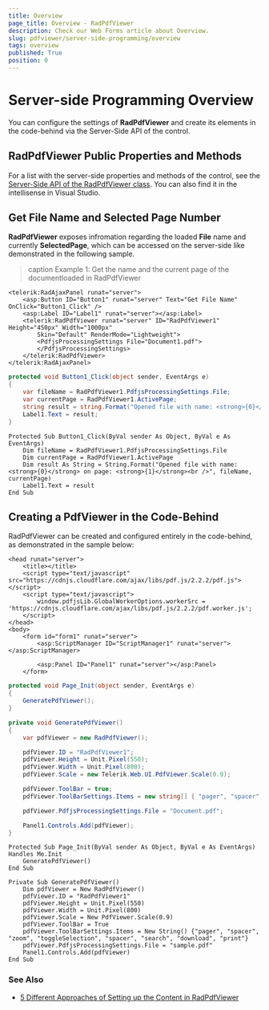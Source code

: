```yaml
---
title: Overview
page_title: Overview - RadPdfViewer
description: Check our Web Forms article about Overview.
slug: pdfviewer/server-side-programming/overview
tags: overview
published: True
position: 0
---
```


# Server-side Programming Overview

You can configure the settings of **RadPdfViewer** and create its elements in the code-behind via the Server-Side API of the control.

## RadPdfViewer Public Properties and Methods

For a list with the server-side properties and methods of the control, see the [Server-Side API of the RadPdfViewer class](https://docs.telerik.com/devtools/aspnet-ajax/api/server/Telerik.Web.UI/RadPdfViewer). You can also find it in the intellisense in Visual Studio.

## Get File Name and Selected Page Number

**RadPdfViewer** exposes infromation regarding the loaded **File** name and currently **SelectedPage**, which can be accessed on the server-side like demonstrated in the following sample.

>caption Example 1: Get the name and the current page of the documentloaded in RadPdfViewer

````ASP.NET
<telerik:RadAjaxPanel runat="server">
    <asp:Button ID="Button1" runat="server" Text="Get File Name" OnClick="Button1_Click" />
    <asp:Label ID="Label1" runat="server"></asp:Label>
    <telerik:RadPdfViewer runat="server" ID="RadPdfViewer1" Height="450px" Width="1000px"
        Skin="Default" RenderMode="Lightweight">
        <PdfjsProcessingSettings File="Document1.pdf">
        </PdfjsProcessingSettings>
    </telerik:RadPdfViewer>
</telerik:RadAjaxPanel>
````

````C#
protected void Button1_Click(object sender, EventArgs e)
{
    var fileName = RadPdfViewer1.PdfjsProcessingSettings.File;
    var currentPage = RadPdfViewer1.ActivePage;
    string result = string.Format("Opened file with name: <strong>{0}</strong> on page: <strong>{1}</strong><br />", fileName, currentPage);
    Label1.Text = result;
}
````
````VB
Protected Sub Button1_Click(ByVal sender As Object, ByVal e As EventArgs)
    Dim fileName = RadPdfViewer1.PdfjsProcessingSettings.File
    Dim currentPage = RadPdfViewer1.ActivePage
    Dim result As String = String.Format("Opened file with name: <strong>{0}</strong> on page: <strong>{1}</strong><br />", fileName, currentPage)
    Label1.Text = result
End Sub
````

## Creating a PdfViewer in the Code-Behind

RadPdfViewer can be created and configured entirely in the code-behind, as demonstrated in the sample below:

````ASP.NET
<head runat="server">
    <title></title>
    <script type="text/javascript" src="https://cdnjs.cloudflare.com/ajax/libs/pdf.js/2.2.2/pdf.js"></script>
    <script type="text/javascript">
        window.pdfjsLib.GlobalWorkerOptions.workerSrc = 'https://cdnjs.cloudflare.com/ajax/libs/pdf.js/2.2.2/pdf.worker.js';
    </script>
</head>
<body>
    <form id="form1" runat="server">
        <asp:ScriptManager ID="ScriptManager1" runat="server"></asp:ScriptManager>

        <asp:Panel ID="Panel1" runat="server"></asp:Panel>
    </form>
````

````C#
protected void Page_Init(object sender, EventArgs e)
{
    GeneratePdfViewer();
}

private void GeneratePdfViewer()
{
    var pdfViewer = new RadPdfViewer();

    pdfViewer.ID = "RadPdfViewer1";
    pdfViewer.Height = Unit.Pixel(550);
    pdfViewer.Width = Unit.Pixel(800);
    pdfViewer.Scale = new Telerik.Web.UI.PdfViewer.Scale(0.9);

    pdfViewer.ToolBar = true;
    pdfViewer.ToolBarSettings.Items = new string[] { "pager", "spacer", "zoom", "toggleSelection", "spacer", "search", "download", "print" };

    pdfViewer.PdfjsProcessingSettings.File = "Document.pdf";

    Panel1.Controls.Add(pdfViewer);
}
````
````VB
Protected Sub Page_Init(ByVal sender As Object, ByVal e As EventArgs) Handles Me.Init
    GeneratePdfViewer()
End Sub

Private Sub GeneratePdfViewer()
    Dim pdfViewer = New RadPdfViewer()
    pdfViewer.ID = "RadPdfViewer1"
    pdfViewer.Height = Unit.Pixel(550)
    pdfViewer.Width = Unit.Pixel(800)
    pdfViewer.Scale = New PdfViewer.Scale(0.9)
    pdfViewer.ToolBar = True
    pdfViewer.ToolBarSettings.Items = New String() {"pager", "spacer", "zoom", "toggleSelection", "spacer", "search", "download", "print"}
    pdfViewer.PdfjsProcessingSettings.File = "sample.pdf"
    Panel1.Controls.Add(pdfViewer)
End Sub
````

### See Also

* [5 Different Approaches of Setting up the Content in RadPdfViewer](https://www.telerik.com/blogs/5-different-approaches-setting-up-content-radpdfviewer-aspnet-ajax)


